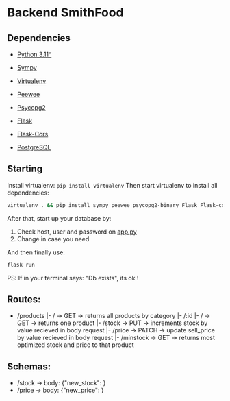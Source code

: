 # Backend SmithFood

## Dependencies
- [Python 3.11^](https://www.python.org/)
- [Sympy](https://pypi.org/project/sympy/)
- [Virtualenv](https://pypi.org/project/virtualenv/)
- [Peewee](https://pypi.org/project/peewee/)
- [Psycopg2](https://pypi.org/project/psycopg2/)
- [Flask](https://pypi.org/project/flask/)
- [Flask-Cors](https://pypi.org/project/flask-cors/)

- [PostgreSQL](https://www.postgresql.org/)


## Starting
Install virtualenv: `pip install virtualenv`
Then start virtualenv to install all dependencies:
```sh
virtualenv . && pip install sympy peewee psycopg2-binary Flask Flask-cors
```

After that, start up your database by:
1. Check host, user and password on [app.py](https://github.com/Little-Panela/SmithFood/blob/master/server/app.py)
2. Change in case you need

And then finally use:
```sh
flask run
```

PS:
If in your terminal says: "Db exists", its ok !

## Routes:
- /products
  |- / -> GET -> returns all products by category
  |- /:id
    |- / -> GET -> returns one product
    |- /stock -> PUT -> increments stock by value recieved in body request
    |- /price -> PATCH -> update sell_price by value recieved in body request
    |- /minstock -> GET -> returns most optimized stock and price to that product

## Schemas:
- /stock -> body: {"new_stock": <number>}
- /price -> body: {"new_price": <double>}

